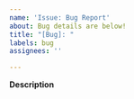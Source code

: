 ```yaml
---
name: 'Issue: Bug Report'
about: Bug details are below!
title: "[Bug]: "
labels: bug
assignees: ''

---
```


**Description**
